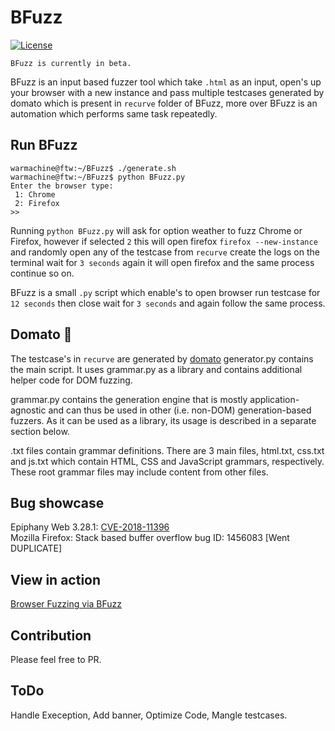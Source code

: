 # BFuzz
[![License](https://img.shields.io/badge/license-Apache%202-4EB1BA.svg)](https://www.apache.org/licenses/LICENSE-2.0.html)
```
BFuzz is currently in beta. 
```

BFuzz is an input based fuzzer tool which take `.html` as an input, open's up your browser with a new instance and pass multiple testcases generated by domato which is present in `recurve` folder of BFuzz, more over BFuzz is an automation which performs same task repeatedly.

## Run BFuzz

```
warmachine@ftw:~/BFuzz$ ./generate.sh
warmachine@ftw:~/BFuzz$ python BFuzz.py 
Enter the browser type:
 1: Chrome 
 2: Firefox
>>
```
Running `python BFuzz.py` will ask for option weather to fuzz Chrome or Firefox, however if selected `2` this will open firefox `firefox --new-instance` and randomly open any of the testcase from `recurve` create the logs on the terminal wait for `3 seconds` again it will open firefox and the same process continue so on.

BFuzz is a small `.py` script which enable's to open browser run testcase for `12 seconds` then close wait for `3 seconds` and again follow the same process.

## Domato 🍅
The testcase's in `recurve` are generated by [domato](https://github.com/googleprojectzero/domato)
generator.py contains the main script. It uses grammar.py as a library and contains additional helper code for DOM fuzzing.

grammar.py contains the generation engine that is mostly application-agnostic and can thus be used in other (i.e. non-DOM) generation-based fuzzers. As it can be used as a library, its usage is described in a separate section below.

.txt files contain grammar definitions. There are 3 main files, html.txt, css.txt and js.txt which contain HTML, CSS and JavaScript grammars, respectively. These root grammar files may include content from other files.

## Bug showcase
Epiphany Web 3.28.1: [CVE-2018-11396](https://bugzilla.gnome.org/show_bug.cgi?id=795740)<br>
Mozilla Firefox: Stack based buffer overflow bug ID: 1456083 [Went DUPLICATE] <br>

## View in action
[Browser Fuzzing via BFuzz](https://youtu.be/I59SkL0ReUM)

## Contribution

Please feel free to PR.

## ToDo

Handle Exeception, Add banner, Optimize Code, Mangle testcases.

